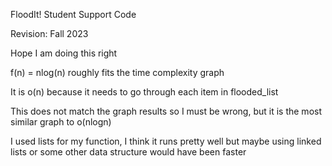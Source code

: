 FloodIt! Student Support Code

Revision: Fall 2023

Hope I am doing this right

f(n) = nlog(n) roughly fits the time complexity graph


It is o(n) because it needs to go through each item in flooded_list

This does not match the graph results so I must be wrong, but it is the most similar graph to o(nlogn)

I used lists for my function, I think it runs pretty well but maybe using linked lists or some other data structure would have been faster
